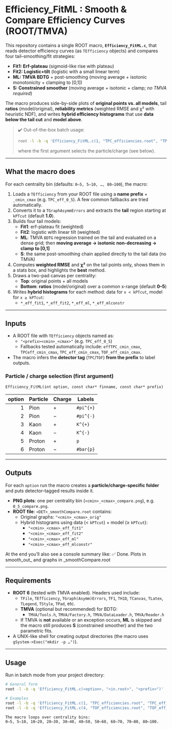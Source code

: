 # Efficiency_FitML : Smooth & Compare Efficiency Curves (ROOT/TMVA)

This repository contains a single ROOT macro, **`Efficiency_FitML.c`**, that reads detector efficiency curves (as `TEfficiency` objects) and compares four tail–smoothing/fit strategies:

- **Fit1: Erf-plateau** (sigmoid-like rise with plateau)
- **Fit2: Logistic+tilt** (logistic with a small linear term)
- **ML: TMVA BDTG** + post-smoothing (moving average + isotonic monotonicity + clamping to [0,1])
- **S: Constrained smoother** (moving average + isotonic + clamp; *no TMVA required*)

The macro produces side-by-side plots of **original points vs. all models**, tail **ratios** (model/original), **reliability metrics** (weighted RMSE and χ² with heuristic NDF), and writes **hybrid efficiency histograms** that use **data below the tail cut** and **model above**.

> ✔️ Out-of-the-box batch usage:
>
> ```bash
> root -l -b -q 'Efficiency_FitML.c(1, "TPC_efficiencies.root", "TPC_eff_")'
> ```
> where the first argument selects the particle/charge (see below).

---

## What the macro does

For each centrality bin (defaults: `0–5, 5–10, …, 80–100`), the macro:

1. Loads a `TEfficiency` from your ROOT file using a **name prefix** + `_cmin_cmax` (e.g. `TPC_eff_0_5`). A few common fallbacks are tried automatically.
2. Converts it to a `TGraphAsymmErrors` and extracts the **tail** region starting at `kPTcut` (default **1.0**).
3. Builds four tail models:
   - **Fit1**: erf-plateau fit (weighted)
   - **Fit2**: logistic with linear tilt (weighted)
   - **ML**: TMVA `BDTG` regression trained on the tail and evaluated on a dense grid; then **moving average → isotonic non-decreasing → clamp to [0,1]**
   - **S**: the same post-smoothing chain applied directly to the tail data (no TMVA)
4. Computes **weighted RMSE** and **χ²** on the tail points only, shows them in a stats box, and highlights the **best** method.
5. Draws a two-pad canvas per centrality:
   - **Top**: original points + all models
   - **Bottom**: **ratios** (model/original) over a common x-range (default **0–5**)
6. Writes **hybrid histograms** for each method: data for `x < kPTcut`, model for `x ≥ kPTcut`:
   - `*_eff_fit1`, `*_eff_fit2`, `*_eff_ml`, `*_eff_mlconstr`

---

## Inputs

- A ROOT file with `TEfficiency` objects named as:
  - `"<prefix><cmin>_<cmax>"` (e.g. `TPC_eff_0_5`)
  - Fallbacks tested automatically include: `effTPC_cmin_cmax`, `TPCeff_cmin_cmax`, `TPC_eff_cmin_cmax`, `TOF_eff_cmin_cmax`.
- The macro infers the **detector tag** (`TPC`/`TOF`) **from the prefix** to label outputs.

### Particle / charge selection (first argument)

`Efficiency_FitML(int option, const char* finname, const char* prefix)`

| option | Particle | Charge | Labels |
|-------:|----------|--------|--------|
| 1 | Pion | + | `#pi^{+}` |
| 2 | Pion | − | `#pi^{-}` |
| 3 | Kaon | + | `K^{+}` |
| 4 | Kaon | − | `K^{-}` |
| 5 | Proton | + | `p` |
| 6 | Proton | − | `#bar{p}` |

---

## Outputs

For each `option` run the macro creates a **particle/charge-specific folder** and puts detector-tagged results inside it.


- **PNG plots**: one per centrality bin (`<cmin>_<cmax>_compare.png`), e.g. `0_5_compare.png`.
- **ROOT file**: `<DET>_smoothCompare.root` contains:
  - Original graphs: `"<cmin>_<cmax>_orig"`
  - Hybrid histograms using data (< `kPTcut`) + model (≥ `kPTcut`):
    - `"<cmin>_<cmax>_eff_fit1"`
    - `"<cmin>_<cmax>_eff_fit2"`
    - `"<cmin>_<cmax>_eff_ml"`
    - `"<cmin>_<cmax>_eff_mlconstr"`

At the end you’ll also see a console summary like:
✅ Done. Plots in smooth_out_<DET> and graphs in <DET>_smoothCompare.root


---

## Requirements

- **ROOT 6** (tested with TMVA enabled). Headers used include:
  - `TFile`, `TEfficiency`, `TGraph(Asymm)Errors`, `TF1`, `TH1D`, `TCanvas`, `TLatex`, `TLegend`, `TStyle`, `TPad`, etc.
  - **TMVA** (optional but recommended) for BDTG:
    - `TMVA/Tools.h`, `TMVA/Factory.h`, `TMVA/DataLoader.h`, `TMVA/Reader.h`
  - If TMVA is **not** available or an exception occurs, **ML** is skipped and the macro still produces **S** (constrained smoother) and the two parametric fits.
- A UNIX-like shell for creating output directories (the macro uses `gSystem->Exec("mkdir -p …")`).

---

## Usage

Run in batch mode from your project directory:

```bash
# General form
root -l -b -q 'Efficiency_FitML.c(<option>, "<in.root>", "<prefix>")'

# Examples
root -l -b -q 'Efficiency_FitML.c(1, "TPC_efficiencies.root", "TPC_eff_")'   # π+
root -l -b -q 'Efficiency_FitML.c(4, "TOF_efficiencies.root", "TOF_eff_")'   # K−

The macro loops over centrality bins:
0–5, 5–10, 10–20, 20–30, 30–40, 40–50, 50–60, 60–70, 70–80, 80–100.
